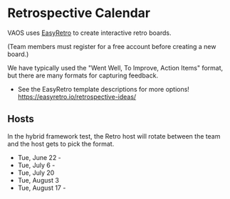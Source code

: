 # Retrospective Calendar

VAOS uses [EasyRetro](https://easyretro.io/login) to create interactive retro boards.

(Team members must register for a free account before creating a new board.)

We have typically used the "Went Well, To Improve, Action Items" format, but there are many formats for capturing feedback.
- See the EasyRetro template descriptions for more options! https://easyretro.io/retrospective-ideas/

## Hosts

In the hybrid framework test, the Retro host will rotate between the team and the host gets to pick the format.

- Tue, June 22 - 
- Tue, July 6 - 
- Tue, July 20
- Tue, August 3
- Tue, August 17 - 
